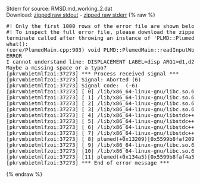 Stderr for source:  RMSD.md_working_2.dat   
Download: [zipped raw stdout](RMSD.md_working_2.dat.plumed.stdout.txt.zip) - [zipped raw stderr](RMSD.md_working_2.dat.plumed.stderr.txt.zip) 
{% raw %}
<pre>
#! Only the first 1000 rows of the error file are shown below
#! To inspect the full error file, please download the zipped raw stderr file above
terminate called after throwing an instance of 'PLMD::Plumed::ExceptionError'
what():
(core/PlumedMain.cpp:903) void PLMD::PlumedMain::readInputWords(const std::vector<std::__cxx11::basic_string<char> >&)
ERROR
I cannot understand line: DISPLACEMENT LABEL=disp ARG1=d1,d2,d3 ARG2=d1_ref,d2_ref,d3_ref
Maybe a missing space or a typo?
[pkrvmbietmlfzoi:37273] *** Process received signal ***
[pkrvmbietmlfzoi:37273] Signal: Aborted (6)
[pkrvmbietmlfzoi:37273] Signal code:  (-6)
[pkrvmbietmlfzoi:37273] [ 0] /lib/x86_64-linux-gnu/libc.so.6(+0x45330)[0x7f6225045330]
[pkrvmbietmlfzoi:37273] [ 1] /lib/x86_64-linux-gnu/libc.so.6(pthread_kill+0x11c)[0x7f622509eb2c]
[pkrvmbietmlfzoi:37273] [ 2] /lib/x86_64-linux-gnu/libc.so.6(gsignal+0x1e)[0x7f622504527e]
[pkrvmbietmlfzoi:37273] [ 3] /lib/x86_64-linux-gnu/libc.so.6(abort+0xdf)[0x7f62250288ff]
[pkrvmbietmlfzoi:37273] [ 4] /lib/x86_64-linux-gnu/libstdc++.so.6(+0xa5ff5)[0x7f62254a5ff5]
[pkrvmbietmlfzoi:37273] [ 5] /lib/x86_64-linux-gnu/libstdc++.so.6(+0xbb0da)[0x7f62254bb0da]
[pkrvmbietmlfzoi:37273] [ 6] /lib/x86_64-linux-gnu/libstdc++.so.6(_ZSt10unexpectedv+0x0)[0x7f62254a5a55]
[pkrvmbietmlfzoi:37273] [ 7] /lib/x86_64-linux-gnu/libstdc++.so.6(+0xa5a6f)[0x7f62254a5a6f]
[pkrvmbietmlfzoi:37273] [ 8] plumed(+0x13209)[0x5599b8faf209]
[pkrvmbietmlfzoi:37273] [ 9] /lib/x86_64-linux-gnu/libc.so.6(+0x2a1ca)[0x7f622502a1ca]
[pkrvmbietmlfzoi:37273] [10] /lib/x86_64-linux-gnu/libc.so.6(__libc_start_main+0x8b)[0x7f622502a28b]
[pkrvmbietmlfzoi:37273] [11] plumed(+0x134a5)[0x5599b8faf4a5]
[pkrvmbietmlfzoi:37273] *** End of error message ***
</pre>
{% endraw %}
